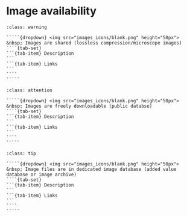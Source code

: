 # Image availability

``````{admonition} Minimal 
:class: warning

`````{dropdown} <img src="images_icons/blank.png" height="50px"> &nbsp; Images are shared (lossless compression/microscope images)
````{tab-set}
```{tab-item} Description
```
```{tab-item} Links
```
````
````` 

``````

``````{admonition} Recommended
:class: attention

`````{dropdown} <img src="images_icons/blank.png" height="50px"> &nbsp; Images are freely downloadable (public databse)
````{tab-set}
```{tab-item} Description
```
```{tab-item} Links
```
````
````` 

``````

``````{admonition} Ideal
:class: tip

`````{dropdown} <img src="images_icons/blank.png" height="50px"> &nbsp; Image files are in dedicated image database (added value database or image archive)
````{tab-set}
```{tab-item} Description
```
```{tab-item} Links
```
````
````` 

``````
<!--Notes which will not be shown on the actual page-->